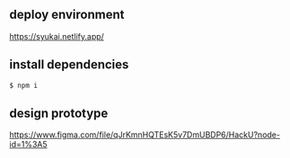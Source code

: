 ## deploy environment
https://syukai.netlify.app/

## install dependencies
```bash
$ npm i
```

## design prototype
https://www.figma.com/file/qJrKmnHQTEsK5v7DmUBDP6/HackU?node-id=1%3A5
